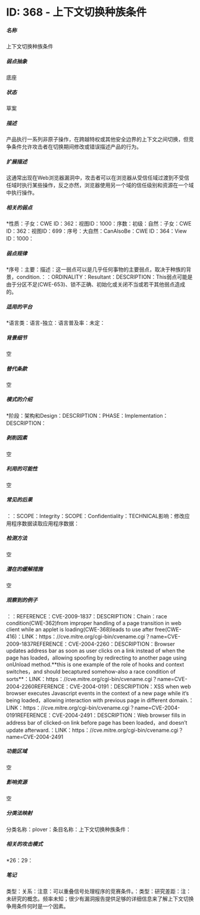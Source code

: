 # ID: 368 - 上下文切换种族条件
<h5>名称</h5>上下文切换种族条件
<h5>弱点抽象</h5>底座
<h5>状态</h5>草案
<h5>描述</h5>产品执行一系列非原子操作，在跨越特权或其他安全边界的上下文之间切换，但竞争条件允许攻击者在切换期间修改或错误描述产品的行为。
<h5>扩展描述</h5>这通常出现在Web浏览器漏洞中，攻击者可以在浏览器从受信任域过渡到不受信任域时执行某些操作，反之亦然，浏览器使用另一个域的信任级别和资源在一个域中执行操作。
<h5>相关的弱点</h5>*性质：子女：CWE ID：362：视图ID：1000：序数：初级：自然：子女：CWE ID：362：视图ID：699：序号：大自然：CanAlsoBe：CWE ID：364：View ID：1000：
<h5>弱点规律</h5>*序号：主要：描述：这一弱点可以是几乎任何事物的主要弱点，取决于种族的背景，condition.：：ORDINALITY：Resultant：DESCRIPTION：This弱点可能是由于分区不足(CWE-653)、锁不正确、初始化或关闭不当或若干其他弱点造成的。
<h5>适用的平台</h5>*语言类：语言-独立：语言普及率：未定：
<h5>背景细节</h5>空
<h5>替代条款</h5>空
<h5>模式的介绍</h5>*阶段：架构和Design：DESCRIPTION：PHASE：Implementation：DESCRIPTION：
<h5>剥削因素</h5>空
<h5>利用的可能性</h5>空
<h5>常见的后果</h5>：：SCOPE：Integrity：SCOPE：Confidentiality：TECHNICAL影响：修改应用程序数据读取应用程序数据：
<h5>检测方法</h5>空
<h5>潜在的缓解措施</h5>空
<h5>观察到的例子</h5>：：REFERENCE：CVE-2009-1837：DESCRIPTION：Chain：race condition(CWE-362)from improper handling of a page transition in web client while an applet is loading(CWE-368)leads to use after free(CWE-416)：LINK：https：//cve.mitre.org/cgi-bin/cvename.cgi？name=CVE-2009-1837REFERENCE：CVE-2004-2260：DESCRIPTION：Browser updates address bar as soon as user clicks on a link instead of when the page has loaded，allowing spoofing by redirecting to another page using onUnload method.**this is one example of the role of hooks and context switches，and should becaptured somehow-also a race condition of sorts**：LINK：https：//cve.mitre.org/cgi-bin/cvename.cgi？name=CVE-2004-2260REFERENCE：CVE-2004-0191：DESCRIPTION：XSS when web browser executes Javascript events in the context of a new page while it‘s being loaded，allowing interaction with previous page in different domain.：LINK：https：//cve.mitre.org/cgi-bin/cvename.cgi？name=CVE-2004-0191REFERENCE：CVE-2004-2491：DESCRIPTION：Web browser fills in address bar of clicked-on link before page has been loaded，and doesn’t update afterward.：LINK：https：//cve.mitre.org/cgi-bin/cvename.cgi？name=CVE-2004-2491
<h5>功能区域</h5>空
<h5>影响资源</h5>空
<h5>分类法映射</h5>分类名称：plover：条目名称：上下文切换种族条件：
<h5>相关的攻击模式</h5>*26：29：
<h5>笔记</h5>类型：关系：注意：可以重叠信号处理程序的竞赛条件。：类型：研究差距：注：未研究的概念。频率未知；很少有漏洞报告提供足够的详细信息来了解上下文切换争用条件何时是一个因素。

